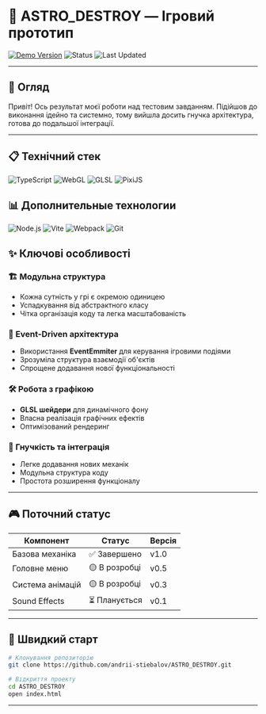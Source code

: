 # 🚀 ASTRO_DESTROY — Ігровий прототип

[![Demo Version](https://img.shields.io/badge/ДЕМО-ВЕРСІЯ-00cc44?style=for-the-badge&logo=astro)](https://andrii-stiebalov.github.io/ASTRO_DESTROY/)
![Status](https://img.shields.io/badge/СТАН-В_РОЗРОБЦІ-orange?style=for-the-badge)
![Last Updated](https://img.shields.io/badge/ОНОВЛЕНО-21.09.2025-blue?style=for-the-badge)

---

## 📖 Огляд

Привіт! Ось результат моєї роботи над тестовим завданням. Підійшов до виконання ідейно та системно, тому вийшла досить гнучка архітектура, готова до подальшої інтеграції.

---
## 📋 Технічний стек

![TypeScript](https://img.shields.io/badge/TypeScript-3178C6?logo=typescript&logoColor=white)
![WebGL](https://img.shields.io/badge/WebGL-990000?logo=webgl&logoColor=white)
![GLSL](https://img.shields.io/badge/GLSL-5686A5?logo=glsl&logoColor=white)
![PixiJS](https://img.shields.io/badge/PixiJS-2299DD?logo=pixi.js&logoColor=white)

## 📊 Дополнительные технологии

![Node.js](https://img.shields.io/badge/Node.js-339933?logo=nodedotjs&logoColor=white)
![Vite](https://img.shields.io/badge/Vite-646CFF?logo=vite&logoColor=white)
![Webpack](https://img.shields.io/badge/Webpack-8DD6F9?logo=webpack&logoColor=black)
![Git](https://img.shields.io/badge/Git-F05032?logo=git&logoColor=white)
## ✨ Ключові особливості

### 🏗️ Модульна структура
- Кожна сутність у грі є окремою одиницею
- Успадкування від абстрактного класу
- Чітка організація коду та легка масштабованість

### 🎯 Event-Driven архітектура
- Використання **EventEmmiter** для керування ігровими подіями
- Зрозуміла структура взаємодії об'єктів
- Спрощене додавання нової функціональності

### 🛠️ Робота з графікою
- **GLSL шейдери** для динамічного фону
- Власна реалізація графічних ефектів
- Оптимізований рендеринг

### 🔧 Гнучкість та інтеграція
- Легке додавання нових механік
- Модульна структура коду
- Простота розширення функціоналу

---

## 🎮 Поточний статус

| Компонент | Статус | Версія |
|-----------|--------|--------|
| Базова механіка | ✅ Завершено | v1.0 |
| Головне меню | 🟡 В розробці | v0.5 |
| Система анімацій | 🟡 В розробці | v0.3 |
| Sound Effects | ⏳ Планується | v0.1 |

---

## 🚀 Швидкий старт

```bash
# Клонування репозиторію
git clone https://github.com/andrii-stiebalov/ASTRO_DESTROY.git

# Відкриття проекту
cd ASTRO_DESTROY
open index.html
```

---








